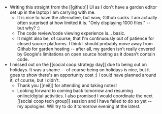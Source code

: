- Writing this straight from the [[github]] UI as I don't have a garden editor set up in the laptop I am carrying with me. 
  - It is nice to have the alternative, but wow, Github sucks. I am actually often surprised at how limited it is. "Only displaying 1000 files." -- but why? :)
  - The code review/code viewing experience is... basic.
  - It might also be, of course, that I'm continuously out of patience for closed source platforms. I think I should probably move away from Github for garden hosting -- after all, my garden isn't really covered by Google's limitations on open source hosting as it doesn't contain code.
- I missed out on the [[social coop strategy day]] due to being out on holidays. It was a shame -- of course being on holidays is nice, but it goes to show there's an opportunity cost :) I could have planned around it, of course, but I didn't.
  - Thank you [[neil]] for attending and taking notes!
  - Looking forward to coming back tomorrow and resuming online/digital activities. I also promised I would coordinate the next [[social coop tech group]] session and I have failed to do so yet -- my apologies. Will try to do it tomorrow evening at the latest.

